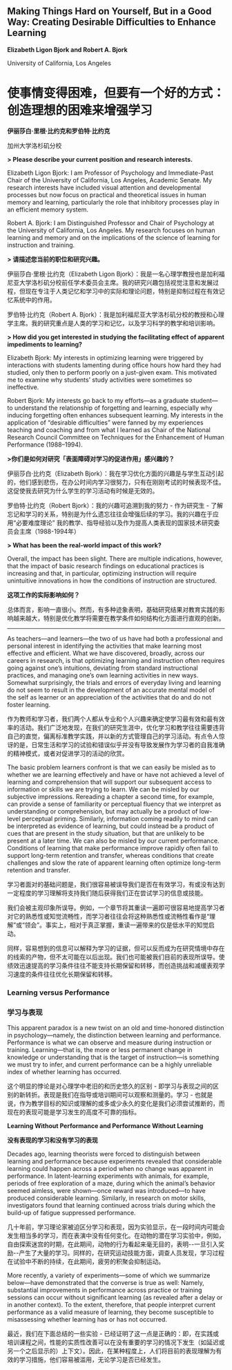 ## Making Things Hard on Yourself, But in a Good Way: Creating Desirable Difficulties to Enhance Learning

**Elizabeth Ligon Bjork and Robert A. Bjork**

University of California, Los Angeles


# 使事情变得困难，但要有一个好的方式：创造理想的困难来增强学习

**伊丽莎白·里根·比约克和罗伯特·比约克**

加州大学洛杉矶分校


**> Please describe your current position and research interests.**  

Elizabeth Ligon Bjork: I am Professor of Psychology and Immediate-Past Chair of the University of California, Los Angeles, Academic Senate. My research interests have included visual attention and developmental processes but now focus on practical and theoretical issues in human memory and learning, particularly the role that inhibitory processes play in an efficient memory system.


Robert A. Bjork: I am Distinguished Professor and Chair of Psychology at the University of California, Los Angeles. My research focuses on human learning and memory and on the implications of the science of learning for instruction and training.


**> 请描述您当前的职位和研究兴趣。**

伊丽莎白·里根·比约克（Elizabeth Ligon Bjork）：我是一名心理学教授也是加利福尼亚大学洛杉矶分校前任学术委员会主席。我的研究兴趣包括视觉注意和发展过程，但现在专注于人类记忆和学习中的实际和理论问题，特别是抑制过程在有效记忆系统中的作用。


罗伯特·比约克（Robert A. Bjork）：我是加利福尼亚大学洛杉矶分校的教授和心理学主席。我的研究重点是人类的学习和记忆，以及学习科学的教学和培训影响。

**> How did you get interested in studying the facilitating effect of apparent impediments to learning?**

Elizabeth Bjork: My interests in optimizing learning were triggered by interactions with students lamenting during office hours how hard they had studied, only then to perform poorly on a just-given exam. This motivated me to examine why students’ study activities were sometimes so ineffective.

Robert Bjork: My interests go back to my efforts—as a graduate student— to understand the relationship of forgetting and learning, especially why inducing forgetting often enhances subsequent learning. My interests in the application of “desirable difficulties” were fanned by my experiences teaching and coaching and from what I learned as Chair of the National Research Council Committee on Techniques for the Enhancement of Human Performance (1988–1994).



**>你们是如何对研究「表面障碍对学习的促进作用」感兴趣的？**

伊丽莎白·比约克（Elizabeth Bjork）：我在学习优化方面的兴趣是与学生互动引起的，他们感到悲伤，在办公时间内学习很努力，只有在刚刚考试的时候表现不佳。这促使我去研究为什么学生的学习活动有时候是无效的。

罗伯特·比约克（Robert Bjork）：我的兴趣可追溯到我的努力 - 作为研究生 - 了解忘记和学习的关系，特别是为什么遗忘往往会增强后续的学习。我的兴趣在于应用“必要难度理论” 我的教学、指导经验以及作为提高人类表现的国家技术研究委员会主席（1988-1994年）



**> What has been the real-world impact of this work?**

Overall, the impact has been slight. There are multiple indications, however, that the impact of basic research findings on educational practices is increasing and that, in particular, optimizing instruction will require unintuitive innovations in how the conditions of instruction are structured.

**这项工作的实际影响如何？**

总体而言，影响一直很小。然而，有多种迹象表明，基础研究结果对教育实践的影响越来越大，特别是优化教学将需要在教学条件如何结构化方面进行直观的创新。


---


As teachers—and learners—the two of us have had both a professional and personal interest in identifying the activities that make learning most effective and efficient. What we have discovered, broadly, across our careers in research, is that optimizing learning and instruction often requires going against one’s intuitions, deviating from standard instructional practices, and managing one’s own learning activities in new ways. Somewhat surprisingly, the trials and errors of everyday living and learning do not seem to result in the development of an accurate mental model of the self as learner or an appreciation of the activities that do and do not foster learning.

作为教师和学习者，我们两个人都从专业和个人兴趣来确定使学习最有效和最有效率的活动。我们广泛地发现，在我们的研究生涯中，优化学习和教学往往需要违背自己的直觉，偏离标准教学实践，并以新的方式管理自己的学习活动。有点令人惊讶的是，日常生活和学习的试验和错误似乎并没有导致发展作为学习者的自我准确的精神模式，或者对促进学习的活动的欣赏。



The basic problem learners confront is that we can easily be misled as to whether we are learning effectively and have or have not achieved a level of learning and comprehension that will support our subsequent access to information or skills we are trying to learn. We can be misled by our subjective impressions. Rereading a chapter a second time, for example, can provide a sense of familiarity or perceptual fluency that we interpret as understanding or comprehension, but may actually be a product of low-level perceptual priming. Similarly, information coming readily to mind can be interpreted as evidence of learning, but could instead be a product of cues that are present in the study situation, but that are unlikely to be present at a later time. We can also be misled by our current performance. Conditions of learning that make performance improve rapidly often fail to support long-term retention and transfer, whereas conditions that create challenges and slow the rate of apparent learning often optimize long-term retention and transfer.


学习者面对的基础问题是，我们很容易被误导我们是否在有效学习，有或没有达到一定程度的学习理解将支持我们随后获得我们正在尝试学习的信息或技能。

我们会被主观印象所误导。例如，一个章节将其重读一遍即可很容易地提高学习者对它的熟悉性或知觉流畅性，而学习者往往会将这种熟悉性或流畅性看作是“理解”或“领会”。事实上，相对于真正掌握，重读一遍带来的仅是低水平的知觉启动。

同样，容易想到的信息可以解释为学习的证据，但可以反而成为在研究情境中存在的线索的产物，但不太可能在以后出现。我们也可能被我们目前的表现所误导。使绩效迅速提高的学习条件往往不能支持长期保留和转移，而创造挑战和减缓表观学习速度的条件往往优化长期保留和转移。


### Learning versus Performance

### 学习与表现


This apparent paradox is a new twist on an old and time-honored distinction in psychology—namely, the distinction between learning and performance. Performance is what we can observe and measure during instruction or training. Learning—that is, the more or less permanent change in knowledge or understanding that is the target of instruction—is something we must try to infer, and current performance can be a highly unreliable index of whether learning has occurred.

这个明显的悖论是对心理学中老旧的和历史悠久的区别 - 即学习与表现之间的区别的新转折。表现是我​​们在指导或培训期间可以观察和测量的。学习 - 也就是说，作为教学目标的知识或理解的或多或少永久的变化是我们必须尝试推断的，而现在的表现可能是学习发生的高度不可靠的指标。


**Learning Without Performance and Performance Without Learning**

**没有表现的学习和没有学习的表现**

Decades ago, learning theorists were forced to distinguish between learning and performance because experiments revealed that considerable learning could happen across a period when no change was apparent in performance. In latent-learning experiments with animals, for example, periods of free exploration of a maze, during which the animal’s behavior seemed aimless, were shown—once reward was introduced—to have produced considerable learning. Similarly, in research on motor skills, investigators found that learning continued across trials during which the build-up of fatigue suppressed performance.

几十年前，学习理论家被迫区分学习和表现，因为实验显示，在一段时间内可能会发生相当多的学习，而在表演中没有任何变化。在动物的潜在学习实验中，例如，自由探索迷宫的时期，在此期间，动物的行为看起来毫无目的，表明--一旦引入奖励--产生了大量的学习。同样的，在研究运动技能方面，调查人员发现，学习过程在试验中不断的持续，在此期间，疲劳的积聚会抑制运动。


More recently, a variety of experiments—some of which we summarize below—have demonstrated that the converse is true as well: Namely, substantial improvements in performance across practice or training sessions can occur without significant learning (as revealed after a delay or in another context). To the extent, therefore, that people interpret current performance as a valid measure of learning, they become susceptible to misassessing whether learning has or has not occurred.

最近，我们在下面总结的一些实验 - 已经证明了这一点是正确的：即，在实践或培训课程之间，性能的实质性改善可以在没有重要的学习的情况下发生（如延迟或另一个之后显示的）上下文）。因此，在某种程度上，人们将目前的表现理解为有效的学习措施，他们容易被滥用，无论学习是否已经发生。
